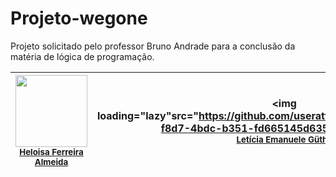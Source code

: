 # Projeto-wegone
Projeto solicitado pelo professor Bruno Andrade para a conclusão da matéria de lógica de programação.


| <img loading="lazy" src="https://github.com/user-attachments/assets/b7db5354-4160-40de-8174-59a35df43d8e" width="115"><br><sub><a href="https://github.com/melll1601">Heloisa Ferreira Almeida</a><br></sub> | <img loading="lazy"src="https://github.com/userattachments/assets/c9277e3f-f8d7-4bdc-b351-fd665145d635" width="115"><br><sub><a href="https://github.com/Liiiiisssz">Letícia Emanuele Güths</a><br></sub> | <img loading="lazy" src="https://github.com/user-attachments/assets/f1da660f-f2a2-40bd-a466-bad4d5351e6d" width="115"><br><sub><a href="https://github.com/Viihh-77">Lorhan Pierre de Melo</a><br></sub> | <img loading="lazy" src="https://github.com/user-attachments/assets/9a812c36-e6c9-4009-a76b-20749d0a0a47" width="115"><br><sub><a href="https://github.com/Ana18022008">Victória Nicoladelli</a><br></sub> |
| :---: | :---: | :---: | :---: |

